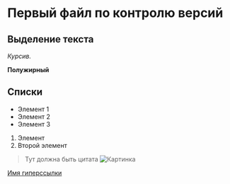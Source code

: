# Первый файл по контролю версий


## Выделение  текста

*Курсив.*

**Полужирный**

## Списки

* Элемент 1
* Элемент 2 
* Элемент 3

1. Элемент
2. Второй элемент
>Тут должна быть цитата
![Картинка](1.png)

[Имя гиперссылки](https://gb.ru)